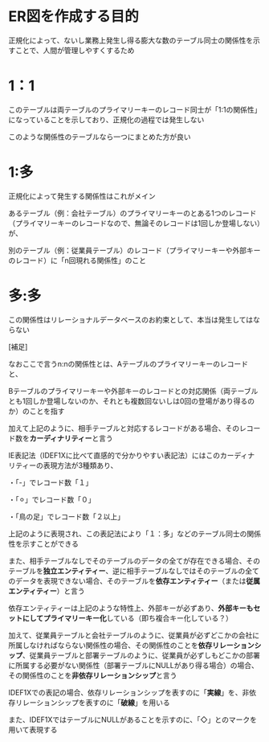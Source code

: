 # ER図を作成する目的

正規化によって、ないし業務上発生し得る膨大な数のテーブル同士の関係性を示すことで、人間が管理しやすくするため

# 1：1

このテーブルは両テーブルのプライマリーキーのレコード同士が「1:1の関係性」になっていることを示しており、正規化の過程では発生しない

このような関係性のテーブルなら一つにまとめた方が良い

# 1:多

正規化によって発生する関係性はこれがメイン

あるテーブル（例：会社テーブル）のプライマリーキーのとある1つのレコード（プライマリーキーのレコードなので、無論そのレコードは1回しか登場しない）が、

別のテーブル（例：従業員テーブル）のレコード（プライマリーキーや外部キーのレコード）に「n回現れる関係性」のこと

# 多:多

この関係性はリレーショナルデータベースのお約束として、本当は発生してはならない

[補足]

なおここで言うn:nの関係性とは、Aテーブルのプライマリーキーのレコードと、

Bテーブルのプライマリーキーや外部キーのレコードとの対応関係（両テーブルとも1回しか登場しないのか、それとも複数回ないしは0回の登場があり得るのか）のことを指す

加えて上記のように、相手テーブルと対応するレコードがある場合、そのレコード数を**カーディナリティー**と言う

IE表記法（IDEF1Xに比べて直感的で分かりやすい表記法）にはこのカーディナリティーの表現方法が3種類あり、

・「-」でレコード数「１」

・「⚪︎」でレコード数「０」

・「鳥の足」でレコード数「２以上」

上記のように表現され、この表記法により「１：多」などのテーブル同士の関係性を示すことができる

また、相手テーブルなしでそのテーブルのデータの全てが存在できる場合、そのテーブルを**独立エンティティー**、逆に相手テーブルなしではそのテーブルの全てのデータを表現できない場合、そのテーブルを**依存エンティティー**（または**従属エンティティー**）と言う

依存エンティティーは上記のような特性上、外部キーが必ずあり、**外部キーもセットにしてプライマリーキー化**している（即ち複合キー化している？）

加えて、従業員テーブルと会社テーブルのように、従業員が必ずどこかの会社に所属しなければならない関係性の場合、その関係性のことを**依存リレーションシップ**、従業員テーブルと部署テーブルのように、従業員が必ずしもどこかの部署に所属する必要がない関係性（部署テーブルにNULLがあり得る場合）の場合、その関係性のことを**非依存リレーションシップ**と言う

IDEF1Xでの表記の場合、依存リレーションシップを表すのに「**実線**」を、非依存リレーションシップを表すのに「**破線**」を用いる

また、IDEF1XではテーブルにNULLがあることを示すのに、「◇」とのマークを用いて表現する
